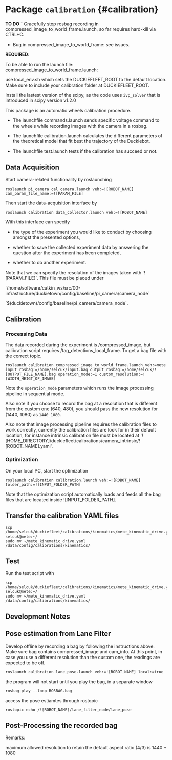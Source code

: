 # Package `calibration` {#calibration}

<move-here src='#pkg_name-autogenerated'/>

**TO DO**
⁻ Gracefully stop rosbag recording in compressed_image_to_world_frame.launch, so far requires hard-kill via CTRL+C.
- Bug in compressed_image_to_world_frame: see issues.

**REQUIRED**:

To be able to run the launch file: compressed_image_to_world_frame.launch:

use local_env.sh which sets the DUCKIEFLEET_ROOT to the default location. Make sure to include your calibration folder at DUCKIEFLEET_ROOT.

Install the lastest version of the scipy, as the code uses `ivp_solver` that is introduced in scipy version v1.2.0

This package is an automatic wheels calibration procedure.

- The launchfile commands.launch sends specific voltage command to the wheels while recording images with the camera in a rosbag.

- The launchfile calibration.launch calculates the different parameters of the theoretical model that fit best the trajectory of the Duckiebot.

- The launchfile test.launch tests if the calibration has succeed or not.


## Data Acquisition

Start camera-related functionality by roslaunching

```shell
roslaunch pi_camera cal_camera.launch veh:=![ROBOT_NAME] cam_param_file_name:=![PARAM_FILE]
```

Then start the data-acquisition interface by

```shell
roslaunch calibration data_collector.launch veh:=![ROBOT_NAME]
```
With this interface can specify

- the type of the experiment you would like to conduct by choosing amongst the presented options,

- whether to save the collected experiment data by answering the question after the experiment has been completed,

- whether to do another experiment.

Note that we can specify the resolution of the images taken with ´![PARAM_FILE]´. This file must be placed under

´/home/software/catkin_ws/src/00-infrastructure/duckietown/config/baseline/pi_camera/camera_node´



´$(duckietown)/config/baseline/pi_camera/camera_node´.

## Calibration  

### Processing Data

The data recorded during the experiment is /compressed_image, but calibration script requires /tag_detections_local_frame. To get a bag file with the correct topic.

```shell
roslaunch calibration compressed_image_to_world_frame.launch veh:=mete input_rosbag:=/home/selcuk/input.bag output_rosbag:=/home/selcuk/![OUTPUT_FILE_NAME].bag operation_mode:=1 custom_resolution:=![WIDTH_HEIGT_OF_IMAGE]
```

Note the `operation_mode` parameters which runs the image processing pipeline in sequential mode.

Also note if you choose to record the bag at a resolution that is different from the custom one (640, 480), you should pass the new resolution for (1440, 1080) as `1440_1080`.

Also note that image processing pipeline requires the calibration files to work correctly, currently the calibration files are look for in their default location, for instance intrinsic calibration file must be located at '![HOME_DIRECTORY]/duckiefleet/calibrations/camera_intrinsic/![ROBOT_NAME].yaml'.

### Optimization

On your local PC, start the optimization

```shell
roslaunch calibration calibration.launch veh:=![ROBOT_NAME] folder_path:=![INPUT_FOLDER_PATH]
```

 Note that the optimization script automatically loads and feeds all the bag files that are located inside ![INPUT_FOLDER_PATH].

## Transfer the calibration YAML files

```shell
scp /home/selcuk/duckiefleet/calibrations/kinematics/mete_kinematic_drive.yaml selcuk@mete:~/
sudo mv ~/mete_kinematic_drive.yaml /data/config/calibrations/kinematics/
```
## Test

Run the test script with
```shell
scp /home/selcuk/duckiefleet/calibrations/kinematics/mete_kinematic_drive.yaml selcuk@mete:~/
sudo mv ~/mete_kinematic_drive.yaml /data/config/calibrations/kinematics/
```

## Development Notes
## Pose estimation from Lane Filter

Develop offline by recording a bag by following the instructions above. Make sure bag contains compressed_image and cam_info. At this point, in case you use a different resolution than the custom one, the readings are expected to be off.

```shell
roslaunch calibration lane_pose.launch veh:=![ROBOT_NAME] local:=true
```

the program will not start until you play the bag, in a separate window

```shell
rosbag play --loop ROSBAG.bag
```

access the pose estiamtes through rostopic

```shell
rostopic echo /![ROBOT_NAME]/lane_filter_node/lane_pose
```

## Post-Processing the recorded bag


Remarks:

maximum allowed resolution to retain the default aspect ratio (4/3) is 1440 * 1080
